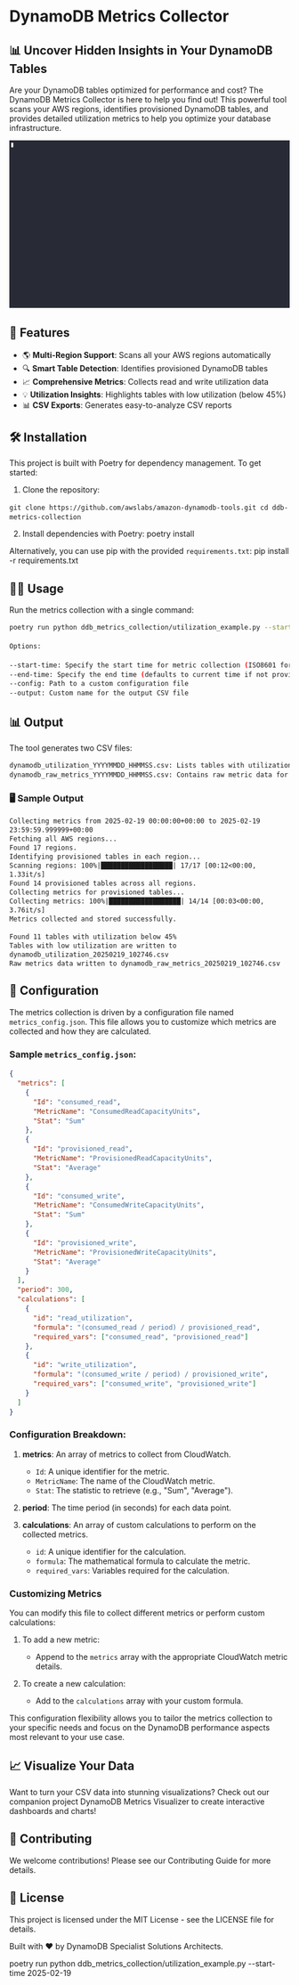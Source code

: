 # DynamoDB Metrics Collector

## 📊 Uncover Hidden Insights in Your DynamoDB Tables

Are your DynamoDB tables optimized for performance and cost? The DynamoDB Metrics Collector is here to help you find out! This powerful tool scans your AWS regions, identifies provisioned DynamoDB tables, and provides detailed utilization metrics to help you optimize your database infrastructure.

![DynamoDB Metrics Collector Demo](./documentation/metrics.gif)

## 🚀 Features

- 🌎 **Multi-Region Support**: Scans all your AWS regions automatically
- 🔍 **Smart Table Detection**: Identifies provisioned DynamoDB tables
- 📈 **Comprehensive Metrics**: Collects read and write utilization data
- 💡 **Utilization Insights**: Highlights tables with low utilization (below 45%)
- 📊 **CSV Exports**: Generates easy-to-analyze CSV reports

## 🛠 Installation

This project is built with Poetry for dependency management. To get started:

1. Clone the repository:

`git clone https://github.com/awslabs/amazon-dynamodb-tools.git cd ddb-metrics-collection`


2. Install dependencies with Poetry:
poetry install


Alternatively, you can use pip with the provided `requirements.txt`:
pip install -r requirements.txt


## 🏃‍♂️ Usage

Run the metrics collection with a single command:

```bash
poetry run python ddb_metrics_collection/utilization_example.py --start-time 2025-02-19

Options:

--start-time: Specify the start time for metric collection (ISO8601 format)
--end-time: Specify the end time (defaults to current time if not provided)
--config: Path to a custom configuration file
--output: Custom name for the output CSV file
```

## 📊 Output

The tool generates two CSV files:

```bash
dynamodb_utilization_YYYYMMDD_HHMMSS.csv: Lists tables with utilization below 45%
dynamodb_raw_metrics_YYYYMMDD_HHMMSS.csv: Contains raw metric data for all tables
```

### 🖥 Sample Output

```
Collecting metrics from 2025-02-19 00:00:00+00:00 to 2025-02-19 23:59:59.999999+00:00
Fetching all AWS regions...
Found 17 regions.
Identifying provisioned tables in each region...
Scanning regions: 100%|██████████████████| 17/17 [00:12<00:00,  1.33it/s]
Found 14 provisioned tables across all regions.
Collecting metrics for provisioned tables...
Collecting metrics: 100%|██████████████████| 14/14 [00:03<00:00,  3.76it/s]
Metrics collected and stored successfully.

Found 11 tables with utilization below 45%
Tables with low utilization are written to dynamodb_utilization_20250219_102746.csv
Raw metrics data written to dynamodb_raw_metrics_20250219_102746.csv
```

## 🔧 Configuration

The metrics collection is driven by a configuration file named `metrics_config.json`. This file allows you to customize which metrics are collected and how they are calculated.

### Sample `metrics_config.json`:

```json
{
  "metrics": [
    {
      "Id": "consumed_read",
      "MetricName": "ConsumedReadCapacityUnits",
      "Stat": "Sum"
    },
    {
      "Id": "provisioned_read",
      "MetricName": "ProvisionedReadCapacityUnits",
      "Stat": "Average"
    },
    {
      "Id": "consumed_write",
      "MetricName": "ConsumedWriteCapacityUnits",
      "Stat": "Sum"
    },
    {
      "Id": "provisioned_write",
      "MetricName": "ProvisionedWriteCapacityUnits",
      "Stat": "Average"
    }
  ],
  "period": 300,
  "calculations": [
    {
      "id": "read_utilization",
      "formula": "(consumed_read / period) / provisioned_read",
      "required_vars": ["consumed_read", "provisioned_read"]
    },
    {
      "id": "write_utilization",
      "formula": "(consumed_write / period) / provisioned_write",
      "required_vars": ["consumed_write", "provisioned_write"]
    }
  ]
}
```

### Configuration Breakdown:

1. **metrics**: An array of metrics to collect from CloudWatch.
   - `Id`: A unique identifier for the metric.
   - `MetricName`: The name of the CloudWatch metric.
   - `Stat`: The statistic to retrieve (e.g., "Sum", "Average").

2. **period**: The time period (in seconds) for each data point.

3. **calculations**: An array of custom calculations to perform on the collected metrics.
   - `id`: A unique identifier for the calculation.
   - `formula`: The mathematical formula to calculate the metric.
   - `required_vars`: Variables required for the calculation.

### Customizing Metrics

You can modify this file to collect different metrics or perform custom calculations:

1. To add a new metric:
   - Append to the `metrics` array with the appropriate CloudWatch metric details.

2. To create a new calculation:
   - Add to the `calculations` array with your custom formula.

This configuration flexibility allows you to tailor the metrics collection to your specific needs and focus on the DynamoDB performance aspects most relevant to your use case.


## 📈 Visualize Your Data

Want to turn your CSV data into stunning visualizations? Check out our companion project DynamoDB Metrics Visualizer to create interactive dashboards and charts!

## 🤝 Contributing

We welcome contributions! Please see our Contributing Guide for more details.

## 📜 License

This project is licensed under the MIT License - see the LICENSE file for details.

Built with ❤️ by DynamoDB Specialist Solutions Architects. 

poetry run python ddb_metrics_collection/utilization_example.py --start-time 2025-02-19

